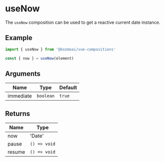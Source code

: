 # useNow
The `useNow` composition can be used to get a reactive current date instance.

## Example
```typescript
import { useNow } from '@kozmoai/vue-compositions'

const { now } = useNow(element)
```

## Arguments
| Name      | Type         | Default            |
|-----------|--------------|--------------------|
| immediate | `boolean`    | `true`             |

## Returns
| Name   | Type         |
|--------|--------------|
| now    | 'Date'       |
| pause  | `() => void` |
| resume | `() => void` |